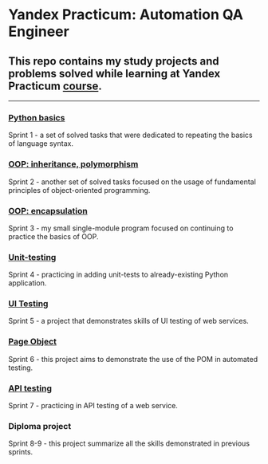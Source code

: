 # Yandex Practicum: Automation QA Engineer
## This repo contains my study projects and problems solved while learning at Yandex Practicum [course](https://practicum.yandex.ru/qa-automation-engineer-python/).
***
### [Python basics](https://github.com/AlexeyKuzko/study_projects/tree/main/ya_practicum_aqa_projects/sprint_1_python_basics)
Sprint 1 - a set of solved tasks that were dedicated to repeating the basics of language syntax.
### [OOP: inheritance, polymorphism](https://github.com/AlexeyKuzko/study_projects/tree/main/ya_practicum_aqa_projects/sprint_2_inheritance_polymorphysm)
Sprint 2 - another set of solved tasks focused on the usage of fundamental principles of object-oriented programming.
### [OOP: encapsulation](https://github.com/AlexeyKuzko/study_projects/tree/main/ya_practicum_aqa_projects/sprint_3_encapsulation)
Sprint 3 - my small single-module program focused on continuing to practice the basics of OOP.
### [Unit-testing](https://github.com/AlexeyKuzko/study_projects/tree/main/ya_practicum_aqa_projects/sprint_4_unit_testing)
Sprint 4 - practicing in adding unit-tests to already-existing Python application.
### [UI Testing](https://github.com/AlexeyKuzko/study_projects/tree/main/ya_practicum_aqa_projects/sprint_5_ui_testing)
Sprint 5 - a project that demonstrates skills of UI testing of web services.
### [Page Object](https://github.com/AlexeyKuzko/study_projects/tree/main/ya_practicum_aqa_projects/sprint_6_page_object)
Sprint 6 - this project aims to demonstrate the use of the POM in automated testing.
### [API testing](https://github.com/AlexeyKuzko/study_projects/tree/main/ya_practicum_aqa_projects/sprint_7_api_testing)
Sprint 7 - practicing in API testing of a web service.
### Diploma project
Sprint 8-9 - this project summarize all the skills demonstrated in previous sprints.
